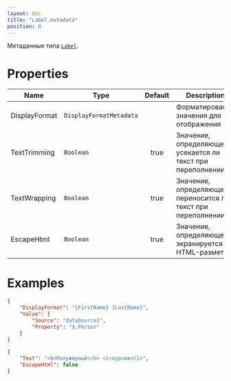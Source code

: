```yaml
---
layout: doc
title: "Label.metadata"
position: 0
---
```


Метаданные типа [`Label`](../).

# Properties

|Name|Type|Default|Description|
|----|----|:--:|-----------|
|DisplayFormat|`DisplayFormatMetadata`||Форматирование значения для отображения|
|TextTrimming|`Boolean`|true|Значение, определяющее, усекается ли текст при переполнении|
|TextWrapping|`Boolean`|true|Значение, определяющее, переносится ли текст при переполнении|
|EscapeHtml|`Boolean`|true|Значение, определяющее, экранируется ли HTML-разметка|

# Examples

```json
{
    "DisplayFormat": "{FirstName} {LastName}",
    "Value": {
        "Source": "dataSource1",
        "Property": "$.Person"
    }
}
```

```json
{
    "Text": "<b>Полужирный</b> <i>курсив</i>",
    "EscapeHtml": false
}
```
